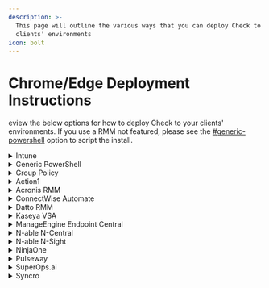 ```yaml
---
description: >-
  This page will outline the various ways that you can deploy Check to your
  clients' environments
icon: bolt
---
```


# Chrome/Edge Deployment Instructions

eview the below options for how to deploy Check to your clients' environments. If you use a RMM not featured, please see the [#generic-powershell](chrome-edge-deployment-instructions.md#generic-powershell "mention") option to script the install.

<details>

<summary>Intune</summary>

#### Prepare Your Extension Configuration JSON

You need to generate two JSON strings:

* One for **Chrome**
* One for **Edge**

Each JSON should include the following settings. Please review all settings. Any that you do not set will use the defaults. For more detailed descriptions of what each option is, please see the [#generic-powershell](chrome-edge-deployment-instructions.md#generic-powershell "mention") script.

Chrome:

```json

{
  "benimdeioplgkhanklclahllklceahbe": {
    "installation_mode": "force_installed",
    "update_url": "https://clients2.google.com/service/update2/crx",
    "settings": {
      "showNotifications": true,
      "enableValidPageBadge": false,
      "enablePageBlocking": false,
      "enableCippReporting": true,
      "cippServerUrl": "https://yourserver.com",
      "cippTenantId": "your-tenant-id",
      "customRulesUrl": "https://yourrules.com",
      "updateInterval": 24,
      "enableDebugLogging": false,
      "customBranding": {
        "companyName": "Your Company",
        "productName": "Check",
        "supportEmail": "support@yourcompany.com",
        "primaryColor": "#FF0000",
        "logoUrl": "https://yourcompany.com/logo.png"
      }
    }
  }
}

```

Edge:

```json

{
  "knepjpocdagponkonnbggpcnhnaikajg": {
    "installation_mode": "force_installed",
    "update_url": "https://clients2.google.com/service/update2/crx",
    "settings": {
      "showNotifications": true,
      "enableValidPageBadge": false,
      "enablePageBlocking": false,
      "enableCippReporting": true,
      "cippServerUrl": "https://yourserver.com",
      "cippTenantId": "your-tenant-id",
      "customRulesUrl": "https://yourrules.com",
      "updateInterval": 60,
      "enableDebugLogging": false,
      "customBranding": {
        "companyName": "Your Company",
        "productName": "Check",
        "supportEmail": "support@yourcompany.com",
        "primaryColor": "#FF0000",
        "logoUrl": "https://yourcompany.com/logo.png"
      }
    }
  }
}

```

#### Create a Custom Configuration Profile in Intune for Chrome

1. **Sign in** to Microsoft Intune Admin Center
2. Go to **Devices** > Configuration profiles > Create Profile
3. Choose:
   1. Platform: Windows 10 and later
   2. Profile type: Custom
4. Click Create and fill in:
   1. Name: Chrome Extension - Check
   2. Description: Deploys and configures the Check Chrome extension
5. Under Configuration settings, click Add and enter:
   1. Name: Chrome Extension Settings
   2. Description: Configure Check Chrome extension settings
   3. OMA-URI: ./Device/Vendor/MSFT/Policy/Config/Chrome~~Policy~~googlechrome/ExtensionSettings
   4. Data Type: String
   5. Value: Paste the Chrome JSON created above.
6. Click Next, assign the profile to the appropriate groups, and **Create** the profile

#### Create a Custom Configuration Profile in Intune for Edge

1. Repeat the steps above with the following changes:
   1. Name: Edge Extension - Check
   2. Description: Deploys and configures the Check Edge Extension
   3. OMA-URI: ./Device/Vendor/MSFT/Policy/Config/Edge/ExtensionSettings
   4. Value: Paste the Edge JSON created above

</details>

<details>

<summary>Generic PowerShell</summary>

#### Modify the following script and copy it to your RMM's scripting engine to deploy Check:

{% hint style="info" %}
This script is designed to deploy the extension to both Chrome and Edge. It is recommended to deploy both even if you standardize on one. This will provide you with better protection in the case someone uses the non-favored browser.
{% endhint %}

1. Review the Extension Configuration Settings and Custom Branding Settings variables and update those to your desired values. The current values in the script are the default values. Leaving any unchanged will set the defaults.&#x20;
2. If you are leveraging a RMM that has the ability to define the variables in the deployment section of scripting, then you may be able to remove this section and enter the variable definitions into the RMM scripting pages.

{% code overflow="wrap" lineNumbers="true" fullWidth="true" %}
```powershell
# Define extension details
# Chrome
$chromeExtensionId = "benimdeioplgkhanklclahllklceahbe"
$chromeUpdateUrl = "https://clients2.google.com/service/update2/crx"
$chromeManagedStorageKey = "HKLM:\SOFTWARE\Policies\Google\Chrome\3rdparty\extensions\$chromeExtensionId\policy"
$chromeExtensionSettingsKey = "HKLM:\SOFTWARE\Policies\Google\Chrome\ExtensionSettings\$chromeExtensionId"

#Edge
$edgeExtensionId = "knepjpocdagponkonnbggpcnhnaikajg"
$edgeUpdateUrl = "https://edge.microsoft.com/extensionwebstorebase/v1/crx"
$edgeManagedStorageKey = "HKLM:\SOFTWARE\Policies\Microsoft\Edge\3rdparty\extensions\$edgeExtensionId\policy"
$edgeExtensionSettingsKey = "HKLM:\SOFTWARE\Policies\Microsoft\Edge\ExtensionSettings\$edgeExtensionId"

# Extension Configuration Settings
$showNotifications = 1 # 0 = Unchecked, 1 = Checked (Enabled); default is 1; This will set the "Show Notifications" option in the extension settings.
$enableValidPageBadge = 0 # 0 = Unchecked, 1 = Checked (Enabled); default is 0; This will set the "Show Valid Page Badge" option in the extension settings.
$enablePageBlocking = 1 # 0 = Unchecked, 1 = Checked (Enabled); default is 1; This will set the "Enable Page Blocking" option in the extension settings.
$enableCippReporting = 0 # 0 = Unchecked, 1 = Checked (Enabled); default is 1; This will set the "Enable CIPP Reporting" option in the extension settings.
$cippServerUrl = "" # This will set the "CIPP Server URL" option in the extension settings; default is blank; if you set $enableCippReporting to 1, you must set this to a valid URL.
$cippTenantId = "" # This will set the "Tenant ID/Domain" option in the extension settings; default is blank; if you set $enableCippReporting to 1, you must set this to a valid Tenant ID.
$customRulesUrl = "" # This will set the "Config URL" option in the Detection Configuration settings; default is blank.
$updateInterval = 24 # This will set the "Update Interval" option in the Detection Configuration settings; default is 24 (hours). Range: 1-168 hours (1 hour to 1 week)
$enableDebugLogging = 1 # 0 = Unchecked, 1 = Checked (Enabled); default is 0; This will set the "Enable Debug Logging" option in the Activity Log settings.

# Custom Branding Settings
$companyName = "CyberDrain" # This will set the "Company Name" option in the Custom Branding settings; default is "CyberDrain".
$productName = "Check - Phishing Protection" # This will set the "Product Name" option in the Custom Branding settings; default is "Check - Phishing Protection".
$supportEmail = "onotreply@cyberdrain.com" # This will set the "Support Email" option in the Custom Branding settings; default is blank.
$primaryColor = "#F77F00" # This will set the "Primary Color" option in the Custom Branding settings; default is "#F77F00"; must be a valid hex color code (e.g., #FFFFFF).
$logoUrl = "" # This will set the "Logo URL" option in the Custom Branding settings; default is blank.

# Extension Settings
# These settings control how the extension is installed and what permissions it has. It is recommended to leave these at their default values unless you have a specific need to change them.
$installationMode = "force_installed"

# Function to check and install extension
function Configure-ExtensionSettings {
    param (
        [string]$ExtensionId,
        [string]$UpdateUrl,
        [string]$ManagedStorageKey,
        [string]$ExtensionSettingsKey
    )

    # Create and configure managed storage key
    if (!(Test-Path $ManagedStorageKey)) {
        New-Item -Path $ManagedStorageKey -Force | Out-Null
    }

    # Set extension configuration settings
    New-ItemProperty -Path $ManagedStorageKey -Name "showNotifications" -PropertyType DWord -Value $showNotifications -Force | Out-Null
    New-ItemProperty -Path $ManagedStorageKey -Name "enableValidPageBadge" -PropertyType DWord -Value $enableValidPageBadge -Force | Out-Null
    New-ItemProperty -Path $ManagedStorageKey -Name "enablePageBlocking" -PropertyType DWord -Value $enablePageBlocking -Force | Out-Null
    New-ItemProperty -Path $ManagedStorageKey -Name "enableCippReporting" -PropertyType DWord -Value $enableCippReporting -Force | Out-Null
    New-ItemProperty -Path $ManagedStorageKey -Name "cippServerUrl" -PropertyType String -Value $cippServerUrl -Force | Out-Null
    New-ItemProperty -Path $ManagedStorageKey -Name "cippTenantId" -PropertyType String -Value $cippTenantId -Force | Out-Null
    New-ItemProperty -Path $ManagedStorageKey -Name "customRulesUrl" -PropertyType String -Value $customRulesUrl -Force | Out-Null
    New-ItemProperty -Path $ManagedStorageKey -Name "updateInterval" -PropertyType DWord -Value $updateInterval -Force | Out-Null
    New-ItemProperty -Path $ManagedStorageKey -Name "enableDebugLogging" -PropertyType DWord -Value $enableDebugLogging -Force | Out-Null

    # Create and configure custom branding
    $customBrandingKey = "$ManagedStorageKey\customBranding"
    if (!(Test-Path $customBrandingKey)) {
        New-Item -Path $customBrandingKey -Force | Out-Null
    }

    # Set custom branding settings
    New-ItemProperty -Path $customBrandingKey -Name "companyName" -PropertyType String -Value $companyName -Force | Out-Null
    New-ItemProperty -Path $customBrandingKey -Name "productName" -PropertyType String -Value $productName -Force | Out-Null
    New-ItemProperty -Path $customBrandingKey -Name "supportEmail" -PropertyType String -Value $supportEmail -Force | Out-Null
    New-ItemProperty -Path $customBrandingKey -Name "primaryColor" -PropertyType String -Value $primaryColor -Force | Out-Null
    New-ItemProperty -Path $customBrandingKey -Name "logoUrl" -PropertyType String -Value $logoUrl -Force | Out-Null

    # Create and configure extension settings
    if (!(Test-Path $ExtensionSettingsKey)) {
        New-Item -Path $ExtensionSettingsKey -Force | Out-Null
    }

    # Set extension settings
    New-ItemProperty -Path $ExtensionSettingsKey -Name "installation_mode" -PropertyType String -Value $installationMode -Force | Out-Null
    New-ItemProperty -Path $ExtensionSettingsKey -Name "update_url" -PropertyType String -Value $UpdateUrl -Force | Out-Null

    Write-Output "Configured extension settings for $ExtensionId"
}

# Configure settings for Chrome and Edge
Configure-ExtensionSettings -ExtensionId $chromeExtensionId -UpdateUrl $chromeUpdateUrl -ManagedStorageKey $chromeManagedStorageKey -ExtensionSettingsKey $chromeExtensionSettingsKey
Configure-ExtensionSettings -ExtensionId $edgeExtensionId -UpdateUrl $edgeUpdateUrl -ManagedStorageKey $edgeManagedStorageKey -ExtensionSettingsKey $edgeExtensionSettingsKey
```
{% endcode %}

</details>

<details>

<summary>Group Policy</summary>



1. Download the following from the Check repo on GitHub
   1. ​[Deploy-ADMX.ps1](../../enterprise/Deploy-ADMX.ps1)
   2. ​[Check-Extension.admx](../../enterprise/admx/Check-Extension.admx)​
   3. ​[Check-Extension.adml](../../enterprise/admx/en-US/Check-Extension.adml)​
2. Run Deploy-ADMX.ps1. As long as you keep the other two files in the same folder, it will correctly add the available objects to Group Policy.
3. Open Group Policy and create a policy using the imported settings that can be found:

![](<../.gitbook/assets/image (2).png>)\


</details>

<details>

<summary>Action1</summary>

For Action1, you can use the script in [#generic-powershell](chrome-edge-deployment-instructions.md#generic-powershell "mention") to create a ps1 file and deploy it via a [custom package in the software repository](https://www.action1.com/documentation/add-custom-packages-to-app-store/) or via the [script library](https://www.action1.com/documentation/script-library/).&#x20;

</details>

<details>

<summary>Acronis RMM</summary>

For Acronis RMM, you can use the script in [#generic-powershell](chrome-edge-deployment-instructions.md#generic-powershell "mention")to [create a script in the Script repository](https://www.acronis.com/en-us/support/documentation/CyberProtectionService/#cyber-scripting-creating-script.html) and then running the script via a [Script Plan](https://www.acronis.com/en-us/support/documentation/CyberProtectionService/#cyber-scripting-scripting-plans.html).

</details>

<details>

<summary>ConnectWise Automate</summary>

1. Go to **Automation** > **Scripts** > **Script Manager**
2. Create a new script
3. Add a PowerShell Execute Script step
4. Copy in the [#generic-powershell](chrome-edge-deployment-instructions.md#generic-powershell "mention") script.
5. Save and assign the script to your targetted devices.

</details>

<details>

<summary>Datto RMM</summary>

1. Go to **Automation** > **Components**
2. Create a new Custom Component
3. Copy in the [#generic-powershell](chrome-edge-deployment-instructions.md#generic-powershell "mention") script
4. Save and publish the component
5. Navigate to **Automation** > **Jobs** > **Create Job**
6. Name the job Check Browser Extension Deployment
7. Add the custom component you just created
8. Target your selected device(s)
9. Schedule the job

</details>

<details>

<summary>Kaseya VSA</summary>

1. Go to **Agent Procedures** > **Installer Wizards** > **Application Deploy**
2. Upload a .ps1 of the [#generic-powershell](chrome-edge-deployment-instructions.md#generic-powershell "mention")  script
3. Choose Private or Shared Files
4. Select installer type
5. Add command-line options
6. Name the procedure Check Browser Extension Deployment
7. Save and schedule the script for deployment

</details>

<details>

<summary>ManageEngine Endpoint Central</summary>

1. Navigate to **Manage** > **Extension Repository**
2. Click **Add Extensions** and click the desired browser
3. Select the Web Store Extension Type
4. Enter the extension ID:
   1. Chrome: benimdeioplgkhanklclahllklceahbe
   2. Edge: knepjpocdagponkonnbggpcnhnaikajg
5. Click **Add** after each
6. Navigate to **Browsers** > **Manage** > **Groups & Computers**
7. Select the custom groups or computers you wish to distribute the extension to
8. Click **Distribute Extensions**
9. Select the extensions you just added to the repository
10. Click **Distribute**

</details>

<details>

<summary>N-able N-Central</summary>



1. Go to **Configuration** > **Scheduled Tasks** > **Script/Software Repository**
2. Click **Add** > **Script**
3. Choose:
   1. Script Type: **PowerShell**
   2. Operating System: **Windows**
4. Upload a .ps1 of the [#generic-powershell](chrome-edge-deployment-instructions.md#generic-powershell "mention")  script or paste the script directly
5. Name the script `Check Browser Extension Deployment`
6. Save the script
7. Go to **Configuration** > **Scheduled Task** > **Add Task**
8. Choose **Run a Script**
9. Select the script you just uploaded
10. Configure the task
    1. Name: **Check Browser Extension Deployment**
    2. Target Devices: Choose specific devices, groups, or filters
    3. Schedule: Set to your desired interval. We recommend on login/startup for best results but a lower frequency can also ensure deployment to all macines
    4. Execution Context: **System Account**
11. Click **Save and Activate**

</details>

<details>

<summary>N-able N-Sight</summary>

1. Go to **Settings** > **Script Manager**
2. Click **New**
3. Enter `Check Browser Extension Deployment` for the name and a brief description
4. Set a timeout period for the script of 600 seconds
5. Upload a .ps1 file of the [#generic-powershell](chrome-edge-deployment-instructions.md#generic-powershell "mention")  script leaving `Script check and automated task` selected
6. Click **Save**
7. On the **All Devices** view, right-click your targeted Client or Site
8. Select **Task** > **Add**
9. Select the script you just uploaded
10. Enter a name for the task, e.g. `<Client/Site> Check Browser Extension Deployment`
11. Select `Once per day` for the frequency method
12. Set a **Start Date**, **Start Time**, **End Date**, and **End Time** as desired
13. Set a maximum permitted execution time e.g. 600 seconds
14. Set `Run task as soon as possible if schedule is missed`
15. Select **Next**
16. Select the targeted devices and click **Add Task**

</details>

<details>

<summary>NinjaOne</summary>

1. Go to **Settings** > **Script Manager**
2. Click **New**
3. Enter `Check Browser Extension Deployment` for the name and a brief description
4. Set a timeout period for the script of 600 seconds
5. Upload a .ps1 file of the [#generic-powershell](chrome-edge-deployment-instructions.md#generic-powershell "mention")  script leaving `Script check and automated task` selected
6. Click **Save**
7. On the **All Devices** view, right-click your targeted Client or Site
8. Select **Task** > **Add**
9. Select the script you just uploaded
10. Enter a name for the task, e.g. `<Client/Site> Check Browser Extension Deployment`
11. Select `Once per day` for the frequency method
12. Set a **Start Date**, **Start Time**, **End Date**, and **End Time** as desired
13. Set a maximum permitted execution time e.g. 600 seconds
14. Set `Run task as soon as possible if schedule is missed`
15. Select **Next**
16. Select the targeted devices and click **Add Task**

</details>

<details>

<summary>Pulseway</summary>

1. Go to **Automation** > **Scripts**
2. (Optional) Create a new **Script Category** called Browser Extensions
3. Click **Create Script**
4. Name the Script `Check Browser Extension Deployment`
5. Toggle **Enabled** under the Windows tab
6. Select **PowerShell** as the script type
7. Paste the [#generic-powershell](chrome-edge-deployment-instructions.md#generic-powershell "mention")  script into the editor
8. Click **Save Script**
9. Navigate to **Automation** > **Tasks**
10. Click **Create Task**
11. Name the task `Check Browser Extension Deployment`
12. Choose the PowerShell script you just added
13. Set the **Scope** to **All Systems** or create a custom scope
14. Set **Daily** for **Schedule**
15. Save the task

</details>

<details>

<summary>SuperOps.ai</summary>

1. Navigate to **Modules** > **Scripts**
2. Click **+ Scrip**t
3. Name the script `Check Browser Extension Depoloyment`
4. Choose **PowerShell** as the language
5. Paste the [#generic-powershell](chrome-edge-deployment-instructions.md#generic-powershell "mention")  script
6. Set a timeout of 600 seconds
7. Choose to run as **System/Root User**
8. Save the script
9. SuperOps has multiple ways to deploy a scheduled action. Please review their documentation for your preferred method

</details>

<details>

<summary>Syncro</summary>

1. Navigate to the **Scripts** tab
2. Click **+Script**
3. Name the script `Check Browser Extension Deployment`
4. Choose **PowerShell** as the file type
5. Set **Run As** to **System**
6. Copy the [#generic-powershell](chrome-edge-deployment-instructions.md#generic-powershell "mention")  script into the editor
7. Click **Create Script**
8. Navigate to **Policies**
9. Click **+New Policy**
10. Name the policy `Check Browser Extension Deployment`
11. Choose **Scripting** policy category
12. Click **+Add Entry**
13. Select the script you just created from the drop down
14. Select your desired frequency. We recommend at least daily
15. Click **Save Policy**

</details>
